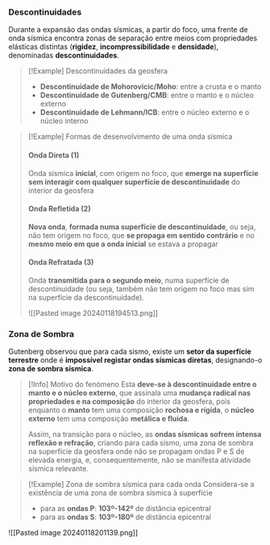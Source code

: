 ### Descontinuidades
 
Durante a expansão das ondas sísmicas, a partir do foco, uma frente de onda sísmica encontra zonas de separação entre meios com propriedades elásticas distintas (**rigidez**, **incompressibilidade** e **densidade**), denominadas **descontinuidades**.

>[!Example] Descontinuidades da geosfera
>- **Descontinuidade de Mohorovicic/Moho**: entre a crusta e o manto
>- **Descontinuidade de Gutenberg/CMB**: entre o manto e o núcleo externo
>- **Descontinuidade de Lehmann/ICB**: entre o núcleo externo e o núcleo interno

>[!Example] Formas de desenvolvimento de uma onda sísmica
>#### Onda Direta (1)
>Onda sísmica **inicial**, com origem no foco, que **emerge na superfície sem interagir com qualquer superfície de descontinuidade** do interior da geosfera
>
>#### Onda Refletida (2)
>**Nova onda**, **formada numa superfície de descontinuidade**, ou seja, não tem origem no foco, que **se propaga em sentido contrário** e no **mesmo meio em que a onda inicial** se estava a propagar
>
>#### Onda Refratada (3)
>Onda **transmitida para o segundo meio**, numa superfície de descontinuidade (ou seja, também não tem origem no foco mas sim na superfície da descontinuidade).
>
>![[Pasted image 20240118194513.png]]

### Zona de Sombra
 
Gutenberg observou que para cada sismo, existe um **setor da superfície terrestre** onde é **impossível registar ondas sísmicas diretas**, designando-o **zona de sombra sísmica**.

>[!Info] Motivo do fenómeno
>Esta **deve-se à descontinuidade entre o manto e o núcleo externo**, que assinala uma **mudança radical nas propriedades e na composição** do interior da geosfera, pois enquanto o **manto** tem uma composição **rochosa e rígida**, o **núcleo externo** tem uma composição **metálica e fluída**.
>
>Assim, na transição para o núcleo, as **ondas sísmicas sofrem intensa reflexão e refração**, criando para cada sismo, uma zona de sombra na superfície da geosfera onde não se propagam ondas P e S de elevada energia, e, consequentemente, não se manifesta atividade sísmica relevante.

>[!Example] Zona de sombra sísmica para cada onda
>Considera-se a existência de uma zona de sombra sísmica à superfície
>- para as **ondas P**: **103º-142º** de distância epicentral
>- para as **ondas S**: **103º-180º** de distância epicentral

![[Pasted image 20240118201139.png]]